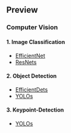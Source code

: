 ## Preview
### Computer Vision
#### 1. Image Classification
* [EfficientNet](https://github.com/R300-AI/ITRI-AI-Hub/tree/main/Model-Zoo/Image-Classification/EfficientNets(preview))
* [ResNets](https://github.com/R300-AI/ITRI-AI-Hub/tree/main/Model-Zoo/Image-Classification/ResNets(preview))

#### 2. Object Detection
* [EfficientDets]()
* [YOLOs](https://github.com/R300-AI/ITRI-AI-Hub/tree/main/Model-Zoo/Object-Detection/YOLOs(preview))

#### 3. Keypoint-Detection
* [YOLOs](https://github.com/R300-AI/ITRI-AI-Hub/tree/main/Model-Zoo/Keypoint-Detection/YOLOs(preview))
